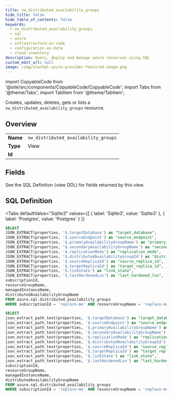 ```yaml
--- 
title: vw_distributed_availability_groups
hide_title: false
hide_table_of_contents: false
keywords:
  - vw_distributed_availability_groups
  - sql
  - azure
  - infrastructure-as-code
  - configuration-as-data
  - cloud inventory
description: Query, deploy and manage azure resources using SQL
custom_edit_url: null
image: /img/stackql-azure-provider-featured-image.png
---
```


import CopyableCode from '@site/src/components/CopyableCode/CopyableCode';
import Tabs from '@theme/Tabs';
import TabItem from '@theme/TabItem';

Creates, updates, deletes, gets or lists a <code>vw_distributed_availability_groups</code> resource.

## Overview
<table><tbody>
<tr><td><b>Name</b></td><td><code>vw_distributed_availability_groups</code></td></tr>
<tr><td><b>Type</b></td><td>View</td></tr>
<tr><td><b>Id</b></td><td><CopyableCode code="azure.sql.vw_distributed_availability_groups" /></td></tr>
</tbody></table>

## Fields

See the SQL Definition (view DDL) for fields returned by this view.

## SQL Definition

<Tabs
defaultValue="Sqlite3"
values={[
{ label: 'Sqlite3', value: 'Sqlite3' },
{ label: 'Postgres', value: 'Postgres' }
]}
>
<TabItem value="Sqlite3">

```sql
SELECT
JSON_EXTRACT(properties, '$.targetDatabase') as "target_database",
JSON_EXTRACT(properties, '$.sourceEndpoint') as "source_endpoint",
JSON_EXTRACT(properties, '$.primaryAvailabilityGroupName') as "primary_availability_group_name",
JSON_EXTRACT(properties, '$.secondaryAvailabilityGroupName') as "secondary_availability_group_name",
JSON_EXTRACT(properties, '$.replicationMode') as "replication_mode",
JSON_EXTRACT(properties, '$.distributedAvailabilityGroupId') as "distributed_availability_group_id",
JSON_EXTRACT(properties, '$.sourceReplicaId') as "source_replica_id",
JSON_EXTRACT(properties, '$.targetReplicaId') as "target_replica_id",
JSON_EXTRACT(properties, '$.linkState') as "link_state",
JSON_EXTRACT(properties, '$.lastHardenedLsn') as "last_hardened_lsn",
subscriptionId,
resourceGroupName,
managedInstanceName,
distributedAvailabilityGroupName
FROM azure.sql.distributed_availability_groups
WHERE subscriptionId = 'replace-me' AND resourceGroupName = 'replace-me' AND managedInstanceName = 'replace-me' AND distributedAvailabilityGroupName = 'replace-me';
```

</TabItem>
<TabItem value="Postgres">

```sql
SELECT
json_extract_path_text(properties, '$.targetDatabase') as "target_database",
json_extract_path_text(properties, '$.sourceEndpoint') as "source_endpoint",
json_extract_path_text(properties, '$.primaryAvailabilityGroupName') as "primary_availability_group_name",
json_extract_path_text(properties, '$.secondaryAvailabilityGroupName') as "secondary_availability_group_name",
json_extract_path_text(properties, '$.replicationMode') as "replication_mode",
json_extract_path_text(properties, '$.distributedAvailabilityGroupId') as "distributed_availability_group_id",
json_extract_path_text(properties, '$.sourceReplicaId') as "source_replica_id",
json_extract_path_text(properties, '$.targetReplicaId') as "target_replica_id",
json_extract_path_text(properties, '$.linkState') as "link_state",
json_extract_path_text(properties, '$.lastHardenedLsn') as "last_hardened_lsn",
subscriptionId,
resourceGroupName,
managedInstanceName,
distributedAvailabilityGroupName
FROM azure.sql.distributed_availability_groups
WHERE subscriptionId = 'replace-me' AND resourceGroupName = 'replace-me' AND managedInstanceName = 'replace-me' AND distributedAvailabilityGroupName = 'replace-me';
```

</TabItem>
</Tabs>
